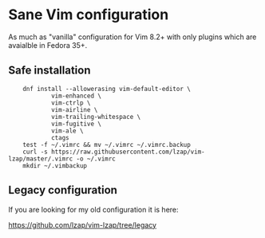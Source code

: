 # Sane Vim configuration

As much as "vanilla" configuration for Vim 8.2+ with only plugins which are avaialble in Fedora 35+.

## Safe installation

        dnf install --allowerasing vim-default-editor \
                vim-enhanced \
                vim-ctrlp \
                vim-airline \
                vim-trailing-whitespace \
                vim-fugitive \
                vim-ale \
                ctags
        test -f ~/.vimrc && mv ~/.vimrc ~/.vimrc.backup
        curl -s https://raw.githubusercontent.com/lzap/vim-lzap/master/.vimrc -o ~/.vimrc
        mkdir ~/.vimbackup

## Legacy configuration

If you are looking for my old configuration it is here:

https://github.com/lzap/vim-lzap/tree/legacy
